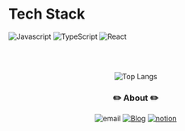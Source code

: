 # Tech Stack

![Javascript](https://img.shields.io/badge/javascript-F7DF1E.svg?style=for-the-badge&logo=JavaScript&logoColor=white)
![TypeScript](https://img.shields.io/badge/typescript-%23007ACC.svg?style=for-the-badge&logo=typescript&logoColor=white)
![React](https://img.shields.io/badge/react-%2320232a.svg?style=for-the-badge&logo=react&logoColor=%2361DAFB)  

<br><br>
<div align="center" >
  
![Top Langs](https://github-readme-stats.vercel.app/api/top-langs/?username=bpthess&layout=compact&theme=nightowl)

<h3 align="center">✏️ About ✏️</h3>  
<div align="center" style="text-align:center">  

![email](https://img.shields.io/badge/Email-bpthess@naver.com-red.svg)
[![Blog](https://img.shields.io/badge/Blog-bpthess.github.io-yellowgreen.svg?style=flat)](https://bpthess.github.io/tech-blog) 
[![notion](https://img.shields.io/badge/Notion-Portfolio-pink.svg?style=flat)](https://clover-globe-88b.notion.site/e8e987f128e2473a8d27e69b2a388682) 

</div>
</div>
